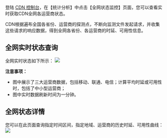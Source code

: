 登陆 [CDN 控制台](https://console.qcloud.com/cdn)，在【统计分析】中点击【全网状态监控】页面，您可以查看实时获取CDN全网各运营商状态。

CDN根据遍布全国各省份、运营商的探测点，不断向监测文件发起请求，并收集这些请求的响应数据，得到全网各省份、各运营商的时延、可用性信息。

## 全网实时状态查询
全网实时状态如下所示：
![](https://mc.qcloudimg.com/static/img/27ff7c2db628266b382268e1c76b51b9/global.png)

**注意事项：**

+ 图中展示了三大运营商数据，包括移动、联通、电信；计算平均时延或可用性时，包括了中小型运营商；
+ 图中实时数据刷新时间为一分钟。

## 全网状态详情
您可以在此页面查询指定时间区间，指定地域、运营商的历史时延、可用性曲线：
![](https://mc.qcloudimg.com/static/img/22a76d7228081546d446c3dc52853d08/globao_query.png)




